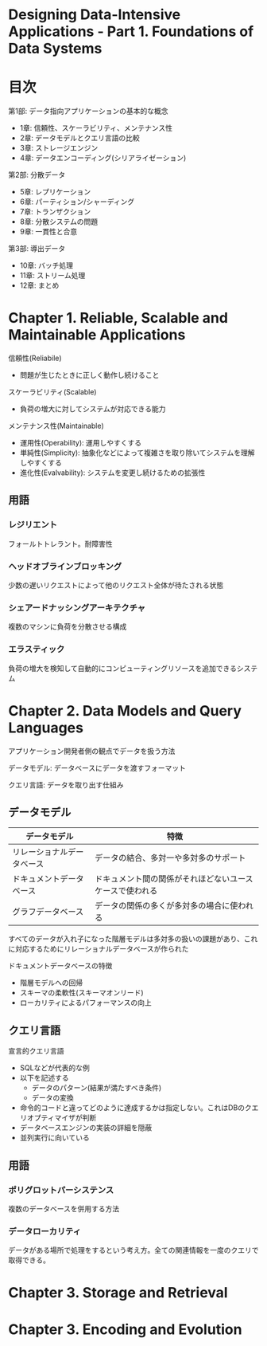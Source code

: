 Designing Data-Intensive Applications - Part 1. Foundations of Data Systems
===

# 目次

第1部: データ指向アプリケーションの基本的な概念

* 1章: 信頼性、スケーラビリティ、メンテナンス性
* 2章: データモデルとクエリ言語の比較
* 3章: ストレージエンジン
* 4章: データエンコーディング(シリアライゼーション)

第2部: 分散データ

* 5章: レプリケーション
* 6章: パーティション/シャーディング
* 7章: トランザクション
* 8章: 分散システムの問題
* 9章: 一貫性と合意

第3部: 導出データ

* 10章: バッチ処理
* 11章: ストリーム処理
* 12章: まとめ

# Chapter 1. Reliable, Scalable and Maintainable Applications

信頼性(Reliabile)

* 問題が生じたときに正しく動作し続けること

スケーラビリティ(Scalable)

* 負荷の増大に対してシステムが対応できる能力

メンテナンス性(Maintainable)

* 運用性(Operability): 運用しやすくする
* 単純性(Simplicity): 抽象化などによって複雑さを取り除いてシステムを理解しやすくする
* 進化性(Evalvability): システムを変更し続けるための拡張性

## 用語

### レジリエント

フォールトトレラント。耐障害性

### ヘッドオブラインブロッキング

少数の遅いリクエストによって他のリクエスト全体が待たされる状態

### シェアードナッシングアーキテクチャ

複数のマシンに負荷を分散させる構成

### エラスティック

負荷の増大を検知して自動的にコンピューティングリソースを追加できるシステム

# Chapter 2. Data Models and Query Languages

アプリケーション開発者側の観点でデータを扱う方法

データモデル: データベースにデータを渡すフォーマット

クエリ言語: データを取り出す仕組み

## データモデル

| データモデル | 特徴|
|-|-|
| リレーショナルデータベース| データの結合、多対一や多対多のサポート |
| ドキュメントデータベース| ドキュメント間の関係がそれほどないユースケースで使われる |
| グラフデータベース| データの関係の多くが多対多の場合に使われる |


すべてのデータが入れ子になった階層モデルは多対多の扱いの課題があり、これに対応するためにリレーショナルデータベースが作られた

ドキュメントデータベースの特徴

* 階層モデルへの回帰
* スキーマの柔軟性(スキーマオンリード)
* ローカリティによるパフォーマンスの向上

## クエリ言語

宣言的クエリ言語

* SQLなどが代表的な例
* 以下を記述する
  * データのパターン(結果が満たすべき条件)
  * データの変換
* 命令的コードと違ってどのように達成するかは指定しない。これはDBのクエリオプティマイザが判断
* データベースエンジンの実装の詳細を隠蔽
* 並列実行に向いている

## 用語

### ポリグロットパーシステンス

複数のデータベースを併用する方法

### データローカリティ

データがある場所で処理をするという考え方。全ての関連情報を一度のクエリで取得できる。


# Chapter 3. Storage and Retrieval

# Chapter 3. Encoding and Evolution
